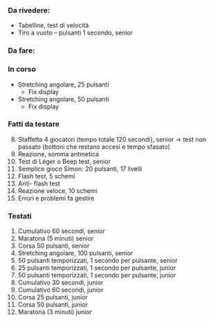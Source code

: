 
### Da rivedere:
- Tabelline, test di velocità
- Tiro a vuoto – pulsanti 1 secondo, senior

### Da fare:

### In corso
- Stretching angolare, 25 pulsanti
  - Fix display
- Stretching angolare, 50 pulsanti
  - Fix display

### Fatti da testare
8. Staffetta 4 giocatori (tempo totale 120 secondi), senior -> test non passato (bottoni che restano accesi e tempo sfasato)
9. Reazione, somma aritmetica
6. Test di Léger o Beep test, senior
20. Semplice gioco Simon: 20 pulsanti, 17 livelli
21. Flash test, 5 schemi
22. Anti- flash test
23. Reazione veloce, 10 schemi
99. Errori e problemi fa gestire

### Testati
1. Cumulativo 60 secondi, senior
2. Maratona (5 minuti) senior
3. Corsa 50 pulsanti, senior
4. Stretching angolare, 100 pulsanti, senior
7. 50 pulsanti temporizzati, 1 secondo per pulsante, senior
13. 25 pulsanti temporizzati, 1 secondo per pulsante, junior
14. 50 pulsanti temporizzati, 1 secondo per pulsante, junior
15. Cumulativo 30 secondi, junior
16. Cumulativo 60 secondi, junior
17. Corsa 25 pulsanti, junior
18. Corsa 50 pulsanti, junior
19. Maratona (3 minuti) junior

